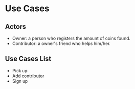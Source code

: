 # Use Cases

## Actors
 * Owner: a person who registers the amount of coins found.
 * Contributor: a owner's friend who helps him/her.

## Use Cases List
 * Pick up
 * Add contributor
 * Sign up
